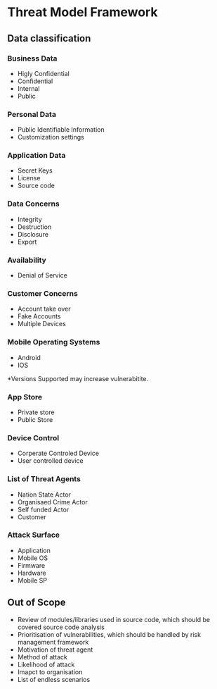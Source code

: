 # Threat Model Framework 

## Data classification 
 
 ### Business Data
 * Higly Confidential 
 * Confidential 
 * Internal 
 * Public
 
 ### Personal Data
 * Public Identifiable Information
 * Customization settings
 
 ### Application Data 
 * Secret Keys 
 * License 
 * Source code 
 
 ### Data Concerns 
 * Integrity 
 * Destruction
 * Disclosure
 * Export 
 
 ### Availability
 * Denial of Service 
 
 ### Customer Concerns
 * Account take over
 * Fake Accounts 
 * Multiple Devices 
 
 
 ### Mobile Operating Systems
* Android 
* IOS 

*Versions Supported may increase vulnerabitite.  


 ### App Store
* Private store
* Public Store 

### Device Control
* Corperate Controled Device
* User controlled device 

 ### List of Threat Agents 
 * Nation State Actor
 * Organisaed Crime Actor
 * Self funded Actor
 * Customer

 ### Attack Surface 
* Application
* Mobile OS
* Firmware
* Hardware 
* Mobile SP




 
## Out of Scope
* Review of modules/libraries used in source code, which should be covered source code analysis
* Prioritisation of vulnerabilities, which should be handled by risk management framework 
* Motivation of threat agent 
* Method of attack
* Likelihood of attack
* Imapct to organisation 
* List of endless scenarios

